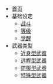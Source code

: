* [首页](README.md)
* 基础设定
    * [战斗](基础设定\战斗.md)
    * [等级](基础设定\等级.md)
    * [觉醒](基础设定\觉醒.md)
* 武器类型
    * [近身型武器](武器类型\近身型武器.md)
    * [远程型武器](武器类型\远程型武器.md)
    * [防御型武器](武器类型\防御型武器.md)
    * [特殊型武器](武器类型\特殊型武器.md)